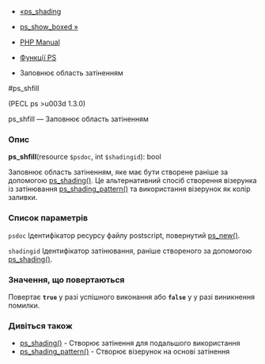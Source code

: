 - [«ps_shading](function.ps-shading.md)
- [ps_show_boxed »](function.ps-show-boxed.md)

- [PHP Manual](index.md)
- [Функції PS](ref.ps.md)
- Заповнює область затіненням

#ps_shfill

(PECL ps \>u003d 1.3.0)

ps_shfill — Заповнює область затіненням

### Опис

**ps_shfill**(resource `$psdoc`, int `$shadingid`): bool

Заповнює область затіненням, яке має бути створене раніше
за допомогою [ps_shading()](function.ps-shading.md). Це альтернативний
спосіб створення візерунка із затінювання
[ps_shading_pattern()](function.ps-shading-pattern.md) та використання
візерунок як колір заливки.

### Список параметрів

`psdoc`
Ідентифікатор ресурсу файлу postscript, повернутий
[ps_new()](function.ps-new.md).

`shadingid`
Ідентифікатор затінювання, раніше створеного за допомогою
[ps_shading()](function.ps-shading.md).

### Значення, що повертаються

Повертає **`true`** у разі успішного виконання або **`false`** у
у разі виникнення помилки.

### Дивіться також

- [ps_shading()](function.ps-shading.md) - Створює затінення для
подальшого використання
- [ps_shading_pattern()](function.ps-shading-pattern.md) - Створює
візерунок на основі затінення
